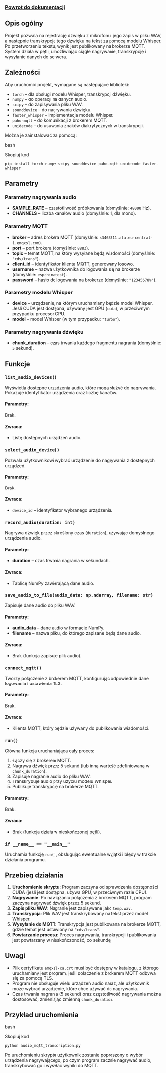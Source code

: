 ### [Powrot do dokumentacji](https://github.com/mcwojdzinski/mqtt-temperature/blob/main/README.md)

## Opis ogólny

Projekt pozwala na rejestrację dźwięku z mikrofonu, jego zapis w pliku WAV, a następnie transkrypcję tego dźwięku na tekst za pomocą modelu Whisper. Po przetworzeniu tekstu, wynik jest publikowany na brokerze MQTT. System działa w pętli, umożliwiając ciągłe nagrywanie, transkrypcję i wysyłanie danych do serwera.

## Zależności

Aby uruchomić projekt, wymagane są następujące biblioteki:

-   `torch` – dla obsługi modelu Whisper, transkrypcji dźwięku.
-   `numpy` – do operacji na danych audio.
-   `scipy` – do zapisywania pliku WAV.
-   `sounddevice` – do nagrywania dźwięku.
-   `faster_whisper` – implementacja modelu Whisper.
-   `paho-mqtt` – do komunikacji z brokerem MQTT.
-   `unidecode` – do usuwania znaków diakrytycznych w transkrypcji.

Można je zainstalować za pomocą:

bash

Skopiuj kod

`pip install torch numpy scipy sounddevice paho-mqtt unidecode faster-whisper` 

## Parametry

### Parametry nagrywania audio

-   **SAMPLE_RATE** – częstotliwość próbkowania (domyślnie: `48000` Hz).
-   **CHANNELS** – liczba kanałów audio (domyślnie: 1, dla mono).

### Parametry MQTT

-   **broker** – adres brokera MQTT (domyślnie: `s3463711.ala.eu-central-1.emqxsl.com`).
-   **port** – port brokera (domyślnie: `8883`).
-   **topic** – temat MQTT, na który wysyłane będą wiadomości (domyślnie: `"cdv/trans"`).
-   **client_id** – identyfikator klienta MQTT, generowany losowo.
-   **username** – nazwa użytkownika do logowania się na brokerze (domyślnie: `espchinatest`).
-   **password** – hasło do logowania na brokerze (domyślnie: `"12345678%"`).

### Parametry modelu Whisper

-   **device** – urządzenie, na którym uruchamiany będzie model Whisper. Jeśli CUDA jest dostępna, używany jest GPU (`cuda`), w przeciwnym przypadku procesor CPU.
-   **model** – model Whisper (w tym przypadku: `"turbo"`).

### Parametry nagrywania dźwięku

-   **chunk_duration** – czas trwania każdego fragmentu nagrania (domyślnie: `5` sekund).

## Funkcje

### `list_audio_devices()`

Wyświetla dostępne urządzenia audio, które mogą służyć do nagrywania. Pokazuje identyfikator urządzenia oraz liczbę kanałów.

#### Parametry:

Brak.

#### Zwraca:

-   Listę dostępnych urządzeń audio.

### `select_audio_device()`

Pozwala użytkownikowi wybrać urządzenie do nagrywania z dostępnych urządzeń.

#### Parametry:

Brak.

#### Zwraca:

-   `device_id` – identyfikator wybranego urządzenia.

### `record_audio(duration: int)`

Nagrywa dźwięk przez określony czas (`duration`), używając domyślnego urządzenia audio.

#### Parametry:

-   **duration** – czas trwania nagrania w sekundach.

#### Zwraca:

-   Tablicę NumPy zawierającą dane audio.

### `save_audio_to_file(audio_data: np.ndarray, filename: str)`

Zapisuje dane audio do pliku WAV.

#### Parametry:

-   **audio_data** – dane audio w formacie NumPy.
-   **filename** – nazwa pliku, do którego zapisane będą dane audio.

#### Zwraca:

-   Brak (funkcja zapisuje plik audio).

### `connect_mqtt()`

Tworzy połączenie z brokerem MQTT, konfigurując odpowiednie dane logowania i ustawienia TLS.

#### Parametry:

Brak.

#### Zwraca:

-   Klienta MQTT, który będzie używany do publikowania wiadomości.

### `run()`

Główna funkcja uruchamiająca cały proces:

1.  Łączy się z brokerem MQTT.
2.  Nagrywa dźwięk przez 5 sekund (lub inną wartość zdefiniowaną w `chunk_duration`).
3.  Zapisuje nagranie audio do pliku WAV.
4.  Transkrybuje audio przy użyciu modelu Whisper.
5.  Publikuje transkrypcję na brokerze MQTT.

#### Parametry:

Brak.

#### Zwraca:

-   Brak (funkcja działa w nieskończonej pętli).

### `if __name__ == "__main__"`

Uruchamia funkcję `run()`, obsługując ewentualne wyjątki i błędy w trakcie działania programu.

## Przebieg działania

1.  **Uruchomienie skryptu**: Program zaczyna od sprawdzenia dostępności CUDA (jeśli jest dostępna, używa GPU, w przeciwnym razie CPU).
2.  **Nagrywanie**: Po nawiązaniu połączenia z brokerem MQTT, program zaczyna nagrywać dźwięk przez 5 sekund.
3.  **Zapis pliku WAV**: Nagranie jest zapisywane jako `temp.wav`.
4.  **Transkrypcja**: Plik WAV jest transkrybowany na tekst przez model Whisper.
5.  **Wysyłanie do MQTT**: Transkrypcja jest publikowana na brokerze MQTT, gdzie temat jest ustawiony na `"cdv/trans"`.
6.  **Powtarzanie procesu**: Proces nagrywania, transkrypcji i publikowania jest powtarzany w nieskończoność, co sekundę.

## Uwagi

-   Plik certyfikatu `emqxsl-ca.crt` musi być dostępny w katalogu, z którego uruchamiany jest program, jeśli połączenie z brokerem MQTT odbywa się za pomocą TLS.
-   Program nie obsługuje wielu urządzeń audio naraz, ale użytkownik może wybrać urządzenie, które chce używać do nagrywania.
-   Czas trwania nagrania (5 sekund) oraz częstotliwość nagrywania można dostosować, zmieniając zmienną `chunk_duration`.

## Przykład uruchomienia

bash

Skopiuj kod

`python audio_mqtt_transcription.py` 

Po uruchomieniu skryptu użytkownik zostanie poproszony o wybór urządzenia nagrywającego, po czym program zacznie nagrywać audio, transkrybować go i wysyłać wyniki do MQTT.
